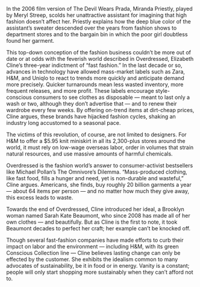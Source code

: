 In the 2006 film version of The Devil Wears Prada, Miranda Priestly, played by Meryl Streep, scolds her unattractive assistant for imagining that high fashion doesn’t affect her. Priestly explains how the deep blue color of the assistant’s sweater descended over the years from fashion shows to department stores and to the bargain bin in which the poor girl doubtless found her garment. 

This top-down conception of the fashion business couldn’t be more out of date or at odds with the feverish world described in Overdressed, Elizabeth Cline’s three-year indictment of “fast fashion.” In the last decade or so, advances in technology have allowed mass-market labels such as Zara, H&M, and Uniqlo to react to trends more quickly and anticipate demand more precisely. Quicker turnarounds mean less wasted inventory, more frequent releases, and more profit. These labels encourage style- conscious consumers to see clothes as disposable — meant to last only a wash or two, although they don’t advertise that — and to renew their wardrobe every few weeks. By offering on-trend items at dirt-cheap prices, Cline argues, these brands have hijacked fashion cycles, shaking an industry long accustomed to a seasonal pace. 

The victims of this revolution, of course, are not limited to designers. For H&M to offer a $5.95 knit miniskirt in all its 2,300-plus stores around the world, it must rely on low-wage overseas labor, order in volumes that strain natural resources, and use massive amounts of harmful chemicals. 

Overdressed is the fashion world’s answer to consumer-activist bestsellers like Michael Pollan’s The Omnivore’s Dilemma. “Mass-produced clothing, like fast food, fills a hunger and need, yet is non-durable and wasteful,” Cline argues. Americans, she finds, buy roughly 20 billion garments a year — about 64 items per person — and no matter how much they give away, this excess leads to waste. 

Towards the end of Overdressed, Cline introduced her ideal, a Brooklyn woman named Sarah Kate Beaumont, who since 2008 has made all of her own clothes — and beautifully. But as Cline is the first to note, it took Beaumont decades to perfect her craft; her example can’t be knocked off. 

Though several fast-fashion companies have made efforts to curb their impact on labor and the environment — including H&M, with its green Conscious Collection line — Cline believes lasting change can only be effected by the customer. She exhibits the idealism common to many advocates of sustainability, be it in food or in energy. Vanity is a constant; people will only start shopping more sustainably when they can’t afford not to.
